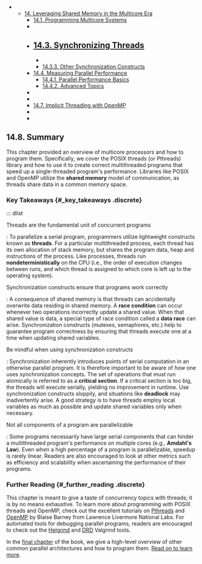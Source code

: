 





-   -   [14. Leveraging Shared Memory in the Multicore
        Era]()
        -   [14.1. Programming Multicore
            Systems]()
        -  
        -   [14.3. Synchronizing
            Threads]()
            -  
            -  
            -   [14.3.3. Other Synchronization
                Constructs]()
        -   [14.4. Measuring Parallel
            Performance]()
            -   [14.4.1. Parallel Performance
                Basics]()
            -   [14.4.2. Advanced
                Topics]()
        -  
        -  
        -   [14.7. Implicit Threading with
            OpenMP]()
        -  
        -  











## 14.8. Summary 

This chapter provided an overview of multicore processors and how to
program them. Specifically, we cover the POSIX threads (or Pthreads)
library and how to use it to create correct multithreaded programs that
speed up a single-threaded program's performance. Libraries like POSIX
and OpenMP utilize the **shared memory** model of communication, as
threads share data in a common memory space.


### Key Takeaways {#_key_takeaways .discrete}

::: dlist

Threads are the fundamental unit of concurrent programs

:   To parallelize a serial program, programmers utilize lightweight
    constructs known as **threads**. For a particular multithreaded
    process, each thread has its own allocation of stack memory, but
    shares the program data, heap and instructions of the process. Like
    processes, threads run **nondeterministically** on the CPU (i.e.,
    the order of execution changes between runs, and which thread is
    assigned to which core is left up to the operating system).

Synchronization constructs ensure that programs work correctly

:   A consequence of shared memory is that threads can accidentally
    overwrite data residing in shared memory. A **race condition** can
    occur whenever two operations incorrectly update a shared value.
    When that shared value is data, a special type of race condition
    called a **data race** can arise. Synchronization constructs
    (mutexes, semaphores, etc.) help to guarantee program correctness by
    ensuring that threads execute one at a time when updating shared
    variables.

Be mindful when using synchronization constructs

:   Synchronization inherently introduces points of serial computation
    in an otherwise parallel program. It is therefore important to be
    aware of *how* one uses synchronization concepts. The set of
    operations that must run atomically is referred to as a **critical
    section**. If a critical section is too big, the threads will
    execute serially, yielding no improvement in runtime. Use
    synchronization constructs sloppily, and situations like
    **deadlock** may inadvertently arise. A good strategy is to have
    threads employ local variables as much as possible and update shared
    variables only when necessary.

Not all components of a program are parallelizable

:   Some programs necessarily have large serial components that can
    hinder a multithreaded program's performance on multiple cores
    (e.g., **Amdahl's Law**). Even when a high percentage of a program
    is parallelizable, speedup is rarely linear. Readers are also
    encouraged to look at other metrics such as efficiency and
    scalability when ascertaining the performance of their programs.


### Further Reading {#_further_reading .discrete}

This chapter is meant to give a taste of concurrency topics with
threads; it is by no means exhaustive. To learn more about programming
with POSIX threads and OpenMP, check out the excellent tutorials on
[Pthreads](https://hpc-tutorials.llnl.gov/posix/) and
[OpenMP](https://hpc.llnl.gov/tuts/openMP/) by Blaise Barney from
Lawrence Livermore National Labs. For automated tools for debugging
parallel programs, readers are encouraged to check out the
[Helgrind](https://valgrind.org/docs/manual/hg-manual.html) and
[DRD](https://valgrind.org/docs/manual/drd-manual.html) Valgrind tools.


In the [final
chapter](../C15-Parallel/index.html#_looking_ahead_other_parallel_systems_and_parallel_programming_models)
of the book, we give a high-level overview of other common parallel
architectures and how to program them. [Read on to learn
more](../C15-Parallel/index.html#_looking_ahead_other_parallel_systems_and_parallel_programming_models).





